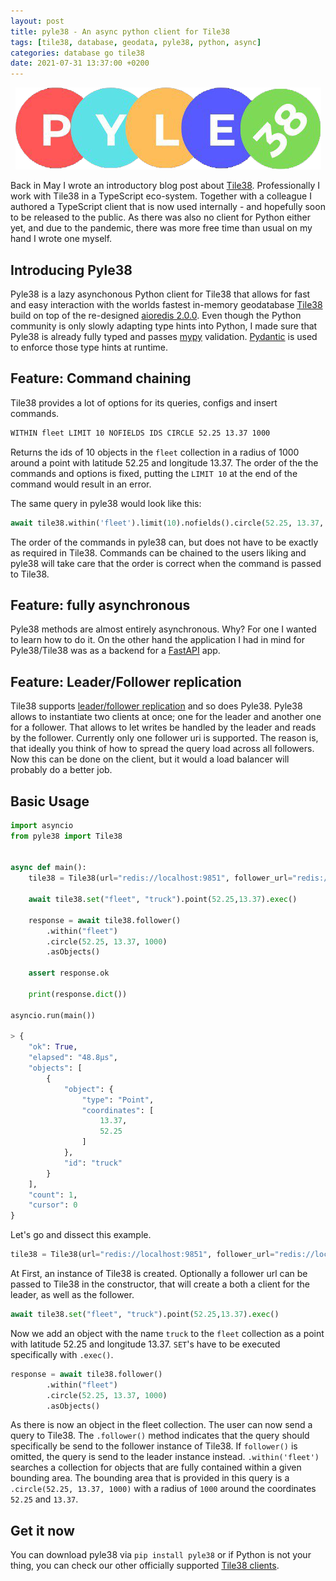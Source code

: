 ```yaml
---
layout: post
title: pyle38 - An async python client for Tile38
tags: [tile38, database, geodata, pyle38, python, async]
categories: database go tile38
date: 2021-07-31 13:37:00 +0200
---
```


<p align="center">
<img src="/img/2021-07-31-pyle38/pyle38.png" alt="pyle38">
</p>

Back in May I wrote an introductory blog post about [Tile38](https://iwpnd.pw/articles/2021-04/Tile38-in-memory-geodatabase). Professionally I work with Tile38 in
a TypeScript eco-system. Together with a colleague I authored a TypeScript client
that is now used internally - and hopefully soon to be released to the public.
As there was also no client for Python either yet, and due to the pandemic, there
was more free time than usual on my hand I wrote one myself.

## Introducing Pyle38

Pyle38 is a lazy asynchonous Python client for Tile38 that allows for fast and easy
interaction with the worlds fastest in-memory geodatabase [Tile38](https://tile38.com)
build on top of the re-designed [aioredis 2.0.0](https://aioredis.readthedocs.io/en/latest/migration/).
Even though the Python community is only slowly adapting type hints into Python, I
made sure that Pyle38 is already fully typed and passes [mypy](http://mypy-lang.org/)
validation. [Pydantic](https://pydantic-docs.helpmanual.io/) is used to enforce
those type hints at runtime.

## Feature: Command chaining

Tile38 provides a lot of options for its queries, configs and insert commands.

```bash
WITHIN fleet LIMIT 10 NOFIELDS IDS CIRCLE 52.25 13.37 1000
```

Returns the ids of 10 objects in the `fleet` collection in a radius of 1000
around a point with latitude 52.25 and longitude 13.37. The order of the
the commands and options is fixed, putting the `LIMIT 10` at the end of the command
would result in an error.

The same query in pyle38 would look like this:

```python
await tile38.within('fleet').limit(10).nofields().circle(52.25, 13.37, 1000).asIds()
```

The order of the commands in pyle38 can, but does not have to be exactly as
required in Tile38. Commands can be chained to the users liking and pyle38 will
take care that the order is correct when the command is passed to Tile38.

## Feature: fully asynchronous

Pyle38 methods are almost entirely asynchronous. Why? For one I wanted to learn
how to do it. On the other hand the application I had in mind for Pyle38/Tile38
was as a backend for a [FastAPI](https://fastapi.tiangolo.com/) app.

## Feature: Leader/Follower replication

Tile38 supports [leader/follower replication](https://iwpnd.pw/articles/2021-04/Tile38-in-memory-geodatabase#leader-and-follower-replication)
and so does Pyle38. Pyle38 allows to instantiate two clients at once; one for
the leader and another one for a follower. That allows to let writes be handled
by the leader and reads by the follower. Currently only one follower uri is supported.
The reason is, that ideally you think of how to spread the query load
across all followers. Now this can be done on the client, but it would
a load balancer will probably do a better job.

## Basic Usage

```python
import asyncio
from pyle38 import Tile38


async def main():
    tile38 = Tile38(url="redis://localhost:9851", follower_url="redis://localhost:9851")

    await tile38.set("fleet", "truck").point(52.25,13.37).exec()

    response = await tile38.follower()
        .within("fleet")
        .circle(52.25, 13.37, 1000)
        .asObjects()

    assert response.ok

    print(response.dict())

asyncio.run(main())

> {
    "ok": True,
    "elapsed": "48.8µs",
    "objects": [
        {
            "object": {
                "type": "Point",
                "coordinates": [
                    13.37,
                    52.25
                ]
            },
            "id": "truck"
        }
    ],
    "count": 1,
    "cursor": 0
}
```

Let's go and dissect this example.

```python
tile38 = Tile38(url="redis://localhost:9851", follower_url="redis://localhost:9851")
```

At First, an instance of Tile38 is created. Optionally a follower url can be passed
to Tile38 in the constructor, that will create a both a client for the leader,
as well as the follower.

```python
await tile38.set("fleet", "truck").point(52.25,13.37).exec()
```

Now we add an object with the name `truck` to the `fleet` collection as a point
with latitude 52.25 and longitude 13.37. `SET`'s have to be executed specifically
with `.exec()`.

```python
response = await tile38.follower()
        .within("fleet")
        .circle(52.25, 13.37, 1000)
        .asObjects()
```

As there is now an object in the fleet collection. The user can now send a query
to Tile38. The `.follower()` method indicates that the query should specifically
be send to the follower instance of Tile38. If `follower()` is omitted, the query
is send to the leader instance instead.
`.within('fleet')` searches a collection for objects that are fully
contained within a given bounding area. The bounding area that is provided in
this query is a `.circle(52.25, 13.37, 1000)` with a radius of `1000` around the
coordinates `52.25` and `13.37`.

## Get it now

You can download pyle38 via `pip install pyle38` or if Python is not your thing, you can
check our other officially supported [Tile38 clients](https://tile38.com/topics/client-libraries).
